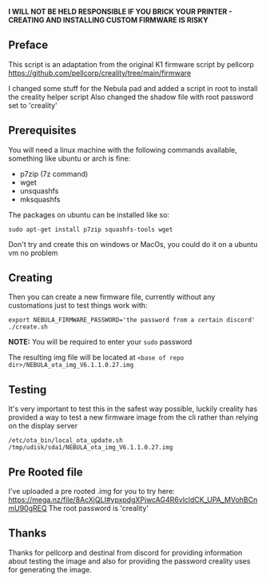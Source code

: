 **I WILL NOT BE HELD RESPONSIBLE IF YOU BRICK YOUR PRINTER - CREATING AND INSTALLING CUSTOM FIRMWARE IS RISKY**

## Preface

This script is an adaptation from the original K1 firmware script by pellcorp
https://github.com/pellcorp/creality/tree/main/firmware

I changed some stuff for the Nebula pad and added a script in root to install the creality helper script
Also changed the shadow file with root password set to 'creality'

## Prerequisites

You will need a linux machine with the following commands available, something like ubuntu or arch is fine:

- p7zip (7z command)
- wget
- unsquashfs
- mksquashfs

The packages on ubuntu can be installed like so:

```
sudo apt-get install p7zip squashfs-tools wget
```

Don't try and create this on windows or MacOs, you could do it on a ubuntu vm no problem

## Creating

Then you can create a new firmware file, currently without any customations just to test things work with:

```
export NEBULA_FIRMWARE_PASSWORD='the password from a certain discord'
./create.sh
```

**NOTE:** You will be required to enter your `sudo` password

The resulting img file will be located at `<base of repo dir>/NEBULA_ota_img_V6.1.1.0.27.img`

## Testing

It's very important to test this in the safest way possible, luckily creality has provided a way to test
a new firmware image from the cli rather than relying on the display server

```
/etc/ota_bin/local_ota_update.sh /tmp/udisk/sda1/NEBULA_ota_img_V6.1.1.0.27.img
```

## Pre Rooted file
I've uploaded a pre rooted .img for you to try here:
https://mega.nz/file/8AcXjQLI#ypxpdgXPjwcAG4R6vlcldCK_UPA_MVohBCnmU90gREQ
The root password is 'creality'

## Thanks

Thanks for pellcorp and destinal from discord for providing information about testing the image and also for providing 
the password creality uses for generating the image.
